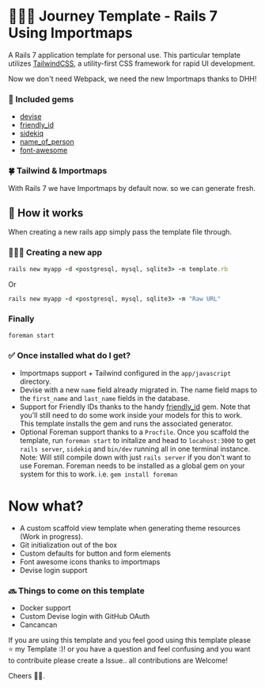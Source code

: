# 🧗🏻‍♂️ Journey Template - Rails 7 Using Importmaps
A Rails 7 application template for personal use. This particular template utilizes [TailwindCSS](https://tailwindcss.com), a utility-first CSS framework for rapid UI development.

Now we don't need Webpack, we need the new Importmaps thanks to DHH!

### 💎 Included gems

- [devise](https://github.com/plataformatec/devise)
- [friendly_id](https://github.com/norman/friendly_id)
- [sidekiq](https://github.com/mperham/sidekiq)
- [name_of_person](https://github.com/basecamp/name_of_person)
- [font-awesome](https://github.com/font-awesome-rails)

### 🍀 Tailwind & Importmaps
With Rails 7 we have Importmaps by default now. so we can generate fresh.

## 🔨 How it works

When creating a new rails app simply pass the template file through.

### 👨🏻‍🎨 Creating a new app

```ruby
rails new myapp -d <postgresql, mysql, sqlite3> -m template.rb

```
Or
```ruby
rails new myapp -d <postgresql, mysql, sqlite3> -m "Raw URL"
```

### Finally

```ruby
foreman start
```

### ✅ Once installed what do I get?

- Importmaps support + Tailwind configured in the `app/javascript` directory.
- Devise with a new `name` field already migrated in. The name field maps to the `first_name` and `last_name` fields in the database.
- Support for Friendly IDs thanks to the handy [friendly_id](https://github.com/norman/friendly_id) gem. Note that you'll still need to do some work inside your models for this to work. This template installs the gem and runs the associated generator.
- Optional Foreman support thanks to a `Procfile`. Once you scaffold the template, run `foreman start` to initalize and head to `locahost:3000` to get `rails server`, `sidekiq` and `bin/dev` running all in one terminal instance. Note: Will still compile down with just `rails server` if you don't want to use Foreman. Foreman needs to be installed as a global gem on your system for this to work. i.e. `gem install foreman`

# Now what?

- A custom scaffold view template when generating theme resources (Work in progress).
- Git initialization out of the box
- Custom defaults for button and form elements
- Font awesome icons thanks to importmaps
- Devise login support

### 🔜 Things to come on this template

- Docker support
- Custom Devise login with GitHub OAuth
- Cancancan

If you are using this template and you feel good using this template please ⭐️ my Template :)! or you have a question and feel confusing and you want to contribuite please create a Issue.. all contributions are Welcome!

Cheers 🤟🏻.
